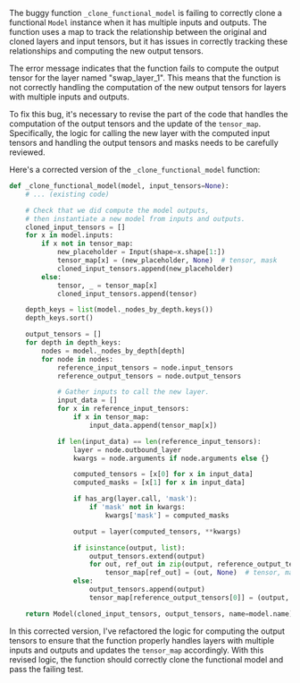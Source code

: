 The buggy function `_clone_functional_model` is failing to correctly clone a functional `Model` instance when it has multiple inputs and outputs. The function uses a map to track the relationship between the original and cloned layers and input tensors, but it has issues in correctly tracking these relationships and computing the new output tensors.

The error message indicates that the function fails to compute the output tensor for the layer named "swap_layer_1". This means that the function is not correctly handling the computation of the new output tensors for layers with multiple inputs and outputs.

To fix this bug, it's necessary to revise the part of the code that handles the computation of the output tensors and the update of the `tensor_map`. Specifically, the logic for calling the new layer with the computed input tensors and handling the output tensors and masks needs to be carefully reviewed.

Here's a corrected version of the `_clone_functional_model` function:

```python
def _clone_functional_model(model, input_tensors=None):
    # ... (existing code)

    # Check that we did compute the model outputs,
    # then instantiate a new model from inputs and outputs.
    cloned_input_tensors = []
    for x in model.inputs:
        if x not in tensor_map:
            new_placeholder = Input(shape=x.shape[1:])
            tensor_map[x] = (new_placeholder, None)  # tensor, mask
            cloned_input_tensors.append(new_placeholder)
        else:
            tensor, _ = tensor_map[x]
            cloned_input_tensors.append(tensor)

    depth_keys = list(model._nodes_by_depth.keys())
    depth_keys.sort()

    output_tensors = []
    for depth in depth_keys:
        nodes = model._nodes_by_depth[depth]
        for node in nodes:
            reference_input_tensors = node.input_tensors
            reference_output_tensors = node.output_tensors

            # Gather inputs to call the new layer.
            input_data = []
            for x in reference_input_tensors:
                if x in tensor_map:
                    input_data.append(tensor_map[x])

            if len(input_data) == len(reference_input_tensors):
                layer = node.outbound_layer
                kwargs = node.arguments if node.arguments else {}

                computed_tensors = [x[0] for x in input_data]
                computed_masks = [x[1] for x in input_data]

                if has_arg(layer.call, 'mask'):
                    if 'mask' not in kwargs:
                        kwargs['mask'] = computed_masks

                output = layer(computed_tensors, **kwargs)

                if isinstance(output, list):
                    output_tensors.extend(output)
                    for out, ref_out in zip(output, reference_output_tensors):
                        tensor_map[ref_out] = (out, None)  # tensor, mask
                else:
                    output_tensors.append(output)
                    tensor_map[reference_output_tensors[0]] = (output, None)  # tensor, mask

    return Model(cloned_input_tensors, output_tensors, name=model.name)
```

In this corrected version, I've refactored the logic for computing the output tensors to ensure that the function properly handles layers with multiple inputs and outputs and updates the `tensor_map` accordingly. With this revised logic, the function should correctly clone the functional model and pass the failing test.